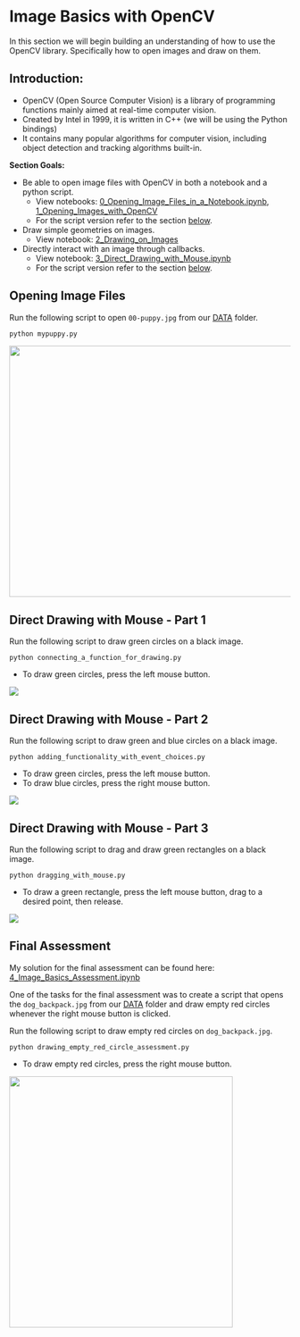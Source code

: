 
# Image Basics with OpenCV
In this section we will begin building an understanding of how to use the OpenCV library. Specifically how to open images and draw on them.

## Introduction:
* OpenCV (Open Source Computer Vision) is a library of programming functions mainly aimed at real-time computer vision.
* Created by Intel in 1999, it is written in C++ (we will be using the Python bindings)
* It contains many popular algorithms for computer vision, including object detection and tracking algorithms built-in.

**Section Goals:**
* Be able to open image files with OpenCV in both a notebook and a python script.
  * View notebooks: [0_Opening_Image_Files_in_a_Notebook.ipynb](./0_Opening_Image_Files_in_a_Notebook.ipynb), [1_Opening_Images_with_OpenCV](./1_Opening_Images_with_OpenCV)
  * For the script version refer to the section [below](#opening-image-files).
* Draw simple geometries on images.
  * View notebook: [2_Drawing_on_Images](./2_Drawing_on_Images)
* Directly interact with an image through callbacks.
  * View notebook: [3_Direct_Drawing_with_Mouse.ipynb](./3_Direct_Drawing_with_Mouse.ipynb)
  * For the script version refer to the section [below](#direct-drawing-with-mouse---part-1).

## Opening Image Files 
Run the following script to open `00-puppy.jpg` from our [DATA](../DATA) folder.

```
python mypuppy.py
```
<img src="../assets/opening_mypuppy.gif" width="700" height="450" />

## Direct Drawing with Mouse - Part 1
Run the following script to draw green circles on a black image. 

```
python connecting_a_function_for_drawing.py
```

- To draw green circles, press the left mouse button.

<img src="../assets/drawing_green_circles.gif"/>


## Direct Drawing with Mouse - Part 2
Run the following script to draw green and blue circles on a black image. 

```
python adding_functionality_with_event_choices.py
```

- To draw green circles, press the left mouse button.
- To draw blue circles, press the right mouse button.

<img src="../assets/drawing_green_and_blue_circles.gif"/>


## Direct Drawing with Mouse - Part 3
Run the following script to drag and draw green rectangles on a black image. 

```
python dragging_with_mouse.py
```

- To draw a green rectangle, press the left mouse button, drag to a desired point, then release.

<img src="../assets/drawing_green_rectangles.gif"/>

## Final Assessment
My solution for the final assessment can be found here: [4_Image_Basics_Assessment.ipynb](./4_Image_Basics_Assessment.ipynb)


One of the tasks for the final assessment was to create a script that opens the `dog_backpack.jpg` from our [DATA](../DATA) folder and draw empty red circles whenever the right mouse button is clicked.

Run the following script to draw empty red circles on `dog_backpack.jpg`. 

```
python drawing_empty_red_circle_assessment.py
```

- To draw empty red circles, press the right mouse button.

<img src="../assets/drawing_empty_red_circle_assessment.gif"  width="400" height="450" />
 
